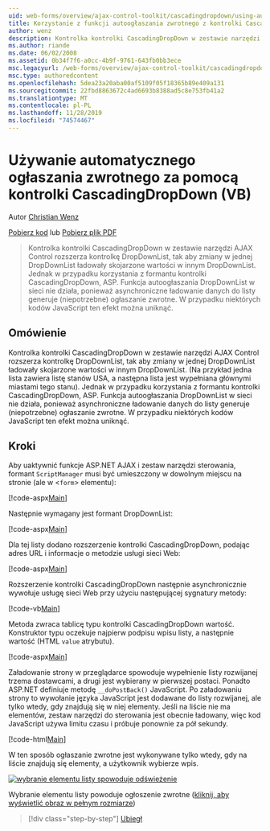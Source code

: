 ```yaml
---
uid: web-forms/overview/ajax-control-toolkit/cascadingdropdown/using-auto-postback-with-cascadingdropdown-vb
title: Korzystanie z funkcji autoogłaszania zwrotnego z kontrolki CascadingDropDown (VB) | Microsoft Docs
author: wenz
description: Kontrolka kontrolki CascadingDropDown w zestawie narzędzi AJAX Control rozszerza kontrolkę DropDownList, tak aby zmiany w jednej DropDownList ładowały skojarzone wartości w anoth...
ms.author: riande
ms.date: 06/02/2008
ms.assetid: 0b34f7f6-a0cc-4b9f-9761-643fb0bb3ece
msc.legacyurl: /web-forms/overview/ajax-control-toolkit/cascadingdropdown/using-auto-postback-with-cascadingdropdown-vb
msc.type: authoredcontent
ms.openlocfilehash: 5dea23a20aba00af5109f05f18365b89e409a131
ms.sourcegitcommit: 22fbd8863672c4ad6693b8388ad5c8e753fb41a2
ms.translationtype: MT
ms.contentlocale: pl-PL
ms.lasthandoff: 11/28/2019
ms.locfileid: "74574467"
---
```

# <a name="using-auto-postback-with-cascadingdropdown-vb"></a>Używanie automatycznego ogłaszania zwrotnego za pomocą kontrolki CascadingDropDown (VB)

Autor [Christian Wenz](https://github.com/wenz)

[Pobierz kod](https://download.microsoft.com/download/9/0/7/907760b1-2c60-4f81-aeb6-ca416a573b0d/cascadingdropdown3.vb.zip) lub [Pobierz plik PDF](https://download.microsoft.com/download/2/d/c/2dc10e34-6983-41d4-9c08-f78f5387d32b/cascadingdropdown3VB.pdf)

> Kontrolka kontrolki CascadingDropDown w zestawie narzędzi AJAX Control rozszerza kontrolkę DropDownList, tak aby zmiany w jednej DropDownList ładowały skojarzone wartości w innym DropDownList. Jednak w przypadku korzystania z formantu kontrolki CascadingDropDown, ASP. Funkcja autoogłaszania DropDownList w sieci nie działa, ponieważ asynchroniczne ładowanie danych do listy generuje (niepotrzebne) ogłaszanie zwrotne. W przypadku niektórych kodów JavaScript ten efekt można uniknąć.

## <a name="overview"></a>Omówienie

Kontrolka kontrolki CascadingDropDown w zestawie narzędzi AJAX Control rozszerza kontrolkę DropDownList, tak aby zmiany w jednej DropDownList ładowały skojarzone wartości w innym DropDownList. (Na przykład jedna lista zawiera listę stanów USA, a następna lista jest wypełniana głównymi miastami tego stanu). Jednak w przypadku korzystania z formantu kontrolki CascadingDropDown, ASP. Funkcja autoogłaszania DropDownList w sieci nie działa, ponieważ asynchroniczne ładowanie danych do listy generuje (niepotrzebne) ogłaszanie zwrotne. W przypadku niektórych kodów JavaScript ten efekt można uniknąć.

## <a name="steps"></a>Kroki

Aby uaktywnić funkcje ASP.NET AJAX i zestaw narzędzi sterowania, formant `ScriptManager` musi być umieszczony w dowolnym miejscu na stronie (ale w &lt;`form`&gt; elementu):

[!code-aspx[Main](using-auto-postback-with-cascadingdropdown-vb/samples/sample1.aspx)]

Następnie wymagany jest formant DropDownList:

[!code-aspx[Main](using-auto-postback-with-cascadingdropdown-vb/samples/sample2.aspx)]

Dla tej listy dodano rozszerzenie kontrolki CascadingDropDown, podając adres URL i informacje o metodzie usługi sieci Web:

[!code-aspx[Main](using-auto-postback-with-cascadingdropdown-vb/samples/sample3.aspx)]

Rozszerzenie kontrolki CascadingDropDown następnie asynchronicznie wywołuje usługę sieci Web przy użyciu następującej sygnatury metody:

[!code-vb[Main](using-auto-postback-with-cascadingdropdown-vb/samples/sample4.vb)]

Metoda zwraca tablicę typu kontrolki CascadingDropDown wartość. Konstruktor typu oczekuje najpierw podpisu wpisu listy, a następnie wartość (HTML `value` atrybutu).

[!code-aspx[Main](using-auto-postback-with-cascadingdropdown-vb/samples/sample5.aspx)]

Załadowanie strony w przeglądarce spowoduje wypełnienie listy rozwijanej trzema dostawcami, a drugi jest wybierany w pierwszej postaci. Ponadto ASP.NET definiuje metodę `__doPostBack()` JavaScript. Po załadowaniu strony to wywołanie języka JavaScript jest dodawane do listy rozwijanej, ale tylko wtedy, gdy znajdują się w niej elementy. Jeśli na liście nie ma elementów, zestaw narzędzi do sterowania jest obecnie ładowany, więc kod JavaScript używa limitu czasu i próbuje ponownie za pół sekundy.

[!code-html[Main](using-auto-postback-with-cascadingdropdown-vb/samples/sample6.html)]

W ten sposób ogłaszanie zwrotne jest wykonywane tylko wtedy, gdy na liście znajdują się elementy, a użytkownik wybierze wpis.

[![wybranie elementu listy spowoduje odświeżenie](using-auto-postback-with-cascadingdropdown-vb/_static/image2.png)](using-auto-postback-with-cascadingdropdown-vb/_static/image1.png)

Wybranie elementu listy powoduje ogłoszenie zwrotne ([kliknij, aby wyświetlić obraz w pełnym rozmiarze](using-auto-postback-with-cascadingdropdown-vb/_static/image3.png))

> [!div class="step-by-step"]
> [Ubiegł](presetting-list-entries-with-cascadingdropdown-vb.md)
